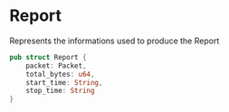 # Report
Represents the informations used to produce the Report

```rust
pub struct Report {
    packet: Packet,
    total_bytes: u64,
    start_time: String,
    stop_time: String
}
```